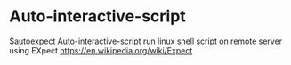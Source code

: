 # Auto-interactive-script
$autoexpect
Auto-interactive-script  run linux shell script on remote server using EXpect
https://en.wikipedia.org/wiki/Expect
